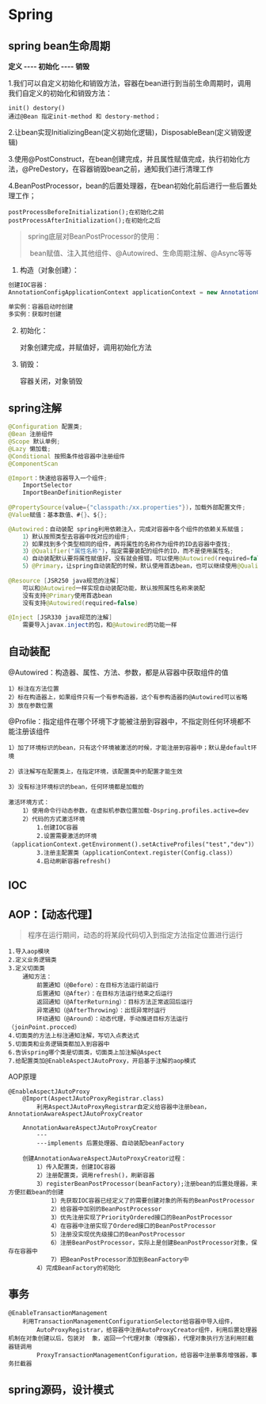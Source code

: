 # Spring

## spring bean生命周期

**定义 ---- 初始化 ---- 销毁**

1.我们可以自定义初始化和销毁方法，容器在bean进行到当前生命周期时，调用我们自定义的初始化和销毁方法：

	init() destory()
	通过@Bean 指定init-method 和 destory-method；

2.让bean实现InitializingBean(定义初始化逻辑)，DisposableBean(定义销毁逻辑)

3.使用@PostConstruct，在bean创建完成，并且属性赋值完成，执行初始化方法，@PreDestory，在容器销毁bean之前，通知我们进行清理工作

4.BeanPostProcessor，bean的后置处理器，在bean初始化前后进行一些后置处理工作；

	postProcessBeforeInitialization();在初始化之前
	postProcessAfterInitialization();在初始化之后

> spring底层对BeanPostProcessor的使用：
>
> ​	bean赋值、注入其他组件、@Autowired、生命周期注解、@Async等等

1) 构造（对象创建）：

```java
创建IOC容器：
AnnotationConfigApplicationContext applicationContext = new AnnotationConfigApplicationContext(配置类.class);

单实例：容器启动时创建
多实例：获取时创建
```

2) 初始化：

	对象创建完成，并赋值好，调用初始化方法

3) 销毁：

	容器关闭，对象销毁

## spring注解
```java
@Configuration 配置类;
@Bean 注册组件
@Scope 默认单例;
@Lazy 懒加载;
@Conditional 按照条件给容器中注册组件
@ComponentScan

@Import：快速给容器导入一个组件;
	ImportSelector
	ImportBeanDefinitionRegister
	
@PropertySource(value={"classpath:/xx.properties"})，加载外部配置文件;
@Value赋值：基本数值、#{}、${};

@Autowired：自动装配 spring利用依赖注入，完成对容器中各个组件的依赖关系赋值；
	1）默认按照类型去容器中找对应的组件;
	2）如果找到多个类型相同的组件，再将属性的名称作为组件的ID去容器中查找;
	3）@Qualifier("属性名称")，指定需要装配的组件的ID，而不是使用属性名;
	4）自动装配默认要将属性赋值好，没有就会报错，可以使用@Autowired(required=false);
	5）@Primary，让spring自动装配的时候，默认使用首选bean，也可以继续使用@Qualifier指定装配
	
@Resource [JSR250 java规范的注解]
	可以和@Autowired一样实现自动装配功能，默认按照属性名称来装配
	没有支持@Primary使用首选bean
	没有支持@Autowired(required=false)
        
@Inject [JSR330 java规范的注解]
	需要导入javax.inject的包，和@Autowired的功能一样
```


## 自动装配	

@Autowired：构造器、属性、方法、参数，都是从容器中获取组件的值

	1）标注在方法位置
	2）标在构造器上，如果组件只有一个有参构造器，这个有参构造器的@Autowired可以省略
	3）放在参数位置

@Profile：指定组件在哪个环境下才能被注册到容器中，不指定则任何环境都不能注册该组件

	1）加了环境标识的bean，只有这个环境被激活的时候，才能注册到容器中；默认是default环境
	
	2）该注解写在配置类上，在指定环境，该配置类中的配置才能生效
	
	3）没有标注环境标识的bean，任何环境都是加载的
	
	激活环境方式：
		1）使用命令行动态参数，在虚拟机参数位置加载-Dspring.profiles.active=dev
		2）代码的方式激活环境 		
			1.创建IOC容器
			2.设置需要激活的环境（applicationContext.getEnvironment().setActiveProfiles("test","dev")）
			3.注册主配置类（applicationContext.register(Config.class)）
			4.启动刷新容器refresh()

## IOC

## AOP：【动态代理】

> 程序在运行期间，动态的将某段代码切入到指定方法指定位置进行运行

	1.导入aop模块
	2.定义业务逻辑类
	3.定义切面类
		通知方法：
			前置通知（@Before）：在目标方法运行前运行
			后置通知（@After）：在目标方法运行结束之后运行
			返回通知（@AfterReturning）：目标方法正常返回后运行
			异常通知（@AfterThrowing）：出现异常时运行
			环绕通知（@Around）：动态代理，手动推进目标方法运行（joinPoint.procced）
	4.切面类的方法上标注通知注解，写切入点表达式
	5.切面类和业务逻辑类都加入到容器中
	6.告诉spring哪个类是切面类，切面类上加注解@Aspect
	7.给配置类加@EnableAspectJAutoProxy，开启基于注解的aop模式

AOP原理

	@EnableAspectJAutoProxy
		@Import(AspectJAutoProxyRegistrar.class)
			利用AspectJAutoProxyRegistrar自定义给容器中注册bean，AnnotationAwareAspectJAutoProxyCreator
			
		AnnotationAwareAspectJAutoProxyCreator
			---
			---implements 后置处理器、自动装配beanFactory
			
	    创建AnnotationAwareAspectJAutoProxyCreator过程：
	        1）传入配置类，创建IOC容器
	        2）注册配置类，调用refresh()，刷新容器
	        3）registerBeanPostProcessor(beanFactory);注册bean的后置处理器，来方便拦截bean的创建
	            1）先获取IOC容器已经定义了的需要创建对象的所有的BeanPostProcessor
	            2）给容器中加别的BeanPostProcessor
	            3）优先注册实现了PriorityOrdered接口的BeanPostProcessor
	            4）在容器中注册实现了Ordered接口的BeanPostProcessor
	            5）注册没实现优先级接口的BeanPostProcessor
	            6）注册BeanPostProcessor，实际上是创建BeanPostProcessor对象，保存在容器中
	            7）把BeanPostProcessor添加到BeanFactory中
	        4）完成BeanFactory的初始化

## 事务

	@EnableTransactionManagement
		利用TransactionManagementConfigurationSelector给容器中导入组件，
			AutoProxyRegistrar，给容器中注册AutoProxyCreator组件，利用后置处理器机制在对象创建以后，包装对  象，返回一个代理对象（增强器），代理对象执行方法利用拦截器链调用
			ProxyTransactionManagementConfiguration，给容器中注册事务增强器，事务拦截器

## spring源码，设计模式
